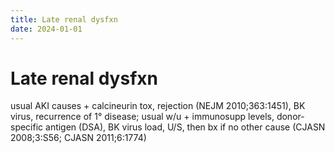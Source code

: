 ```yaml
---
title: Late renal dysfxn
date: 2024-01-01
---
```

# Late renal dysfxn

usual AKI causes + calcineurin tox, rejection (NEJM 2010;363:1451), BK virus, recurrence of 1° disease; usual w/u + immunosupp levels, donor-specific antigen (DSA), BK virus load, U/S, then bx if no other cause (CJASN 2008;3:S56; CJASN 2011;6:1774)
